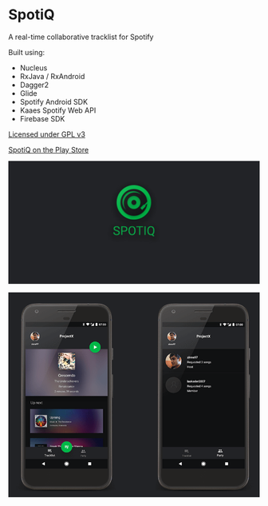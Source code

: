 
# SpotiQ
A real-time collaborative tracklist for Spotify

Built using:
* Nucleus
* RxJava / RxAndroid
* Dagger2
* Glide
* Spotify Android SDK
* Kaaes Spotify Web API
* Firebase SDK

[Licensed under GPL v3](https://github.com/ZinoKader/SpotiQ/blob/master/LICENSE)

[SpotiQ on the Play Store](https://play.google.com/store/apps/details?id=se.zinokader.spotiq "SpotiQ on the Play Store")

![](https://github.com/ZinoKader/SpotiQ/blob/master/spotiqbanner.png?raw=true)

<p align="center"> 
<img src="https://github.com/ZinoKader/SpotiQ/blob/master/in-app.png?raw=true?">
</p>

